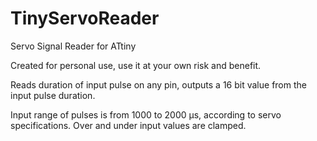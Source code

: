 # TinyServoReader

Servo Signal Reader for ATtiny

Created for personal use, use it at your own risk and benefit.

Reads duration of input pulse on any pin, outputs a 16 bit value from the input pulse duration.

Input range of pulses is from 1000 to 2000 µs, according to servo specifications. Over and under input values are clamped.
